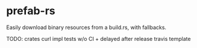 # prefab-rs

Easily download binary resources from a build.rs, with fallbacks.

TODO:
crates curl impl
tests w/o CI + delayed after release
travis template
